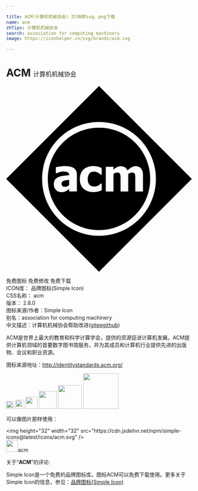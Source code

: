 ```yaml
---

title: ACM(计算机机械协会) ICON转svg、png下载
name: acm
zhTips: 计算机机械协会
search: association for computing machinery
image: https://iconhelper.cn/svg/brands/acm.svg

---
```


# ACM  <small style="font-size: 60%;font-weight: 100">计算机机械协会</small>

<div id="svg" class="svg-wrap">
<svg role="img" viewBox="0 0 24 24" xmlns="http://www.w3.org/2000/svg"><title>ACM icon</title><path d="M7.435 12.25c-.08.025-.15.072-.202.135-.048.072-.073.158-.07.245 0 .15.038.252.12.308.077.056.194.082.352.082.087 0 .174-.02.264-.06.09-.038.174-.095.245-.165v-.66c-.168.015-.303.03-.405.045-.105.01-.207.034-.305.07zM12 0L0 12l12 12 12-12L12 0zm0 19.357C7.938 19.355 4.645 16.063 4.643 12 4.645 7.938 7.938 4.644 12 4.642c4.063.002 7.355 3.295 7.357 7.358-.002 4.063-3.294 7.355-7.357 7.357zM12 5.377v.002c-3.654 0-6.62 2.966-6.62 6.62s2.966 6.62 6.62 6.62 6.62-2.966 6.62-6.62c0-3.656-2.964-6.62-6.62-6.623zm-2.862 8.246h-.995v-.336l-.182.154c-.142.108-.304.188-.477.233-.082.02-.202.035-.352.035-.262.007-.515-.097-.698-.285-.187-.19-.277-.426-.277-.716 0-.238.046-.427.14-.574.1-.15.24-.27.405-.348.205-.09.423-.152.646-.18.25-.033.516-.06.803-.078v-.017c0-.176-.066-.297-.196-.363-.13-.07-.322-.102-.58-.102-.117 0-.254.02-.41.063-.158.044-.308.1-.458.164H6.42v-.77c.097-.03.256-.062.48-.1.217-.04.438-.06.663-.06.55 0 .95.092 1.2.276.25.183.375.462.375.837v2.168zm3.22-.167c-.07.028-.134.056-.2.086-.074.03-.15.058-.23.08-.094.024-.186.044-.27.06-.084.014-.196.022-.336.022-.263 0-.506-.033-.723-.1-.21-.062-.406-.165-.57-.307-.163-.142-.292-.32-.373-.52-.09-.21-.135-.457-.135-.738-.008-.27.042-.535.146-.78.09-.204.224-.384.392-.53.165-.134.355-.233.56-.29.22-.066.447-.096.675-.096.37 0 .732.087 1.06.255v.854h-.127c-.048-.043-.096-.085-.147-.124-.06-.048-.122-.09-.188-.126-.167-.095-.357-.144-.55-.14-.254 0-.45.086-.59.263-.138.177-.21.414-.21.714 0 .32.075.56.225.715.15.157.347.235.592.235.11 0 .222-.013.33-.042.153-.043.295-.12.415-.225.048-.04.088-.082.123-.11h.13v.843zm4.333.173v-1.597c0-.157 0-.29-.007-.397-.002-.09-.02-.18-.052-.263-.023-.066-.07-.12-.13-.15-.153-.064-.325-.063-.478.002-.086.04-.168.087-.244.14v2.263h-.993v-1.595c0-.156-.003-.286-.01-.396-.003-.09-.02-.18-.05-.264-.027-.066-.076-.12-.136-.15-.06-.033-.145-.048-.25-.048-.083 0-.165.02-.24.056-.078.04-.152.086-.228.136v2.262h-.995V10.44h.993v.356c.144-.125.296-.233.46-.323.148-.08.314-.12.484-.12.182-.004.36.045.514.14.153.1.27.244.34.414.19-.177.37-.314.54-.41.17-.096.34-.145.515-.145.136-.002.27.023.396.075.115.044.22.116.3.21.09.106.16.23.2.364.045.142.066.328.066.553v2.076h-.995z"/></svg>
</div>
<detail full-name='acm'></detail>

<div class="detail-page">
<p>
<span><span class="badge-success badge">免费图标</span> <span class="badge-success badge">免费修改</span>  <span class="badge-success badge">免费下载</span> </span>
<br/>
<span>
ICON库：
<span class="badge-secondary badge">品牌图标(Simple Icon)</span> 
</span>
<br/>
<span>
CSS名称：
<span class="badge-secondary badge">acm</span> 
</span>

<br/>
<span>
版本：
<span class="badge-secondary badge">2.8.0</span> 
</span>
<br/>
<span>图标来源/作者：<span class="badge-light badge">Simple Icon</span></span> 
<br/>
<span>别名：<span class="badge-light badge">association for computing machinery</span></span><br/><span class="zh-detail">中文描述：<span class="badge-primary badge">计算机机械协会</span><span class="help-link"><span>帮助改进</span>(<a href="https://gitee.com/liuwave/icon-helper/edit/master/json/brands/acm.json" target="_blank" rel="noopener noreferrer">gitee</a><a href="https://github.com/liuwave/icon-helper/edit/master/json/brands/acm.json" target="_blank" rel="noopener noreferrer">github</a></span>)</span><br/>
</p>
</div><div class="description description alert alert-light"><p>ACM是世界上最大的教育和科学计算学会，提供的资源促进计算机发展。ACM提供计算机领域的首要数字图书馆服务，并为其成员和计算机行业提供先进的出版物、会议和职业资源。</p><p>图标来源地址：<a href="http://identitystandards.acm.org/" target="_blank" rel="noopener noreferrer">http://identitystandards.acm.org/</a></p></div>
<div class="alert alert-dark">
<img height="21" width="21" src="https://cdn.jsdelivr.net/npm/simple-icons@latest/icons/acm.svg" />
<img height="24" width="24" src="https://cdn.jsdelivr.net/npm/simple-icons@latest/icons/acm.svg" />
<img height="32" width="32" src="https://cdn.jsdelivr.net/npm/simple-icons@latest/icons/acm.svg" />
<img height="48" width="48" src="https://cdn.jsdelivr.net/npm/simple-icons@latest/icons/acm.svg" />
<img height="64" width="64" src="https://cdn.jsdelivr.net/npm/simple-icons@latest/icons/acm.svg" />
<img height="96" width="96" src="https://cdn.jsdelivr.net/npm/simple-icons@latest/icons/acm.svg" />

</div>
<div>
  <p>可以像图片那样使用：    
  </p>
  <div class="alert alert-primary" style="font-size: 14px">
    &lt;img height="32" width="32" src="https://cdn.jsdelivr.net/npm/simple-icons@latest/icons/acm.svg" /&gt;
    <copy-btn content='<img height="32" width="32" src="https://cdn.jsdelivr.net/npm/simple-icons@latest/icons/acm.svg" />'></copy-btn>
  </div>
  <div class="alert alert-secondary">
    <img height="32" width="32" src="https://cdn.jsdelivr.net/npm/simple-icons@latest/icons/acm.svg" />acm
    <copy-btn content="acm" btn-title="复制图标名称"></copy-btn>
  </div>
</div>
<div class="icon-detail__container">
<p>关于“<b>ACM</b>”的评论:</p>
</div>
<Vssue title="关于“ACM”的评论" />
<div><p>Simple Icon是一个免费的品牌图标库。图标ACM可以免费下载使用。更多关于  Simple Icon的信息，参见：<a target="_blank" href="https://iconhelper.cn/brands.html">品牌图标(Simple Icon)</a>
</p></div>
